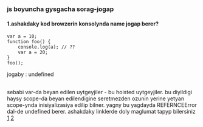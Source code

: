 ### js boyuncha gysgacha sorag-jogap

#### 1.ashakdaky kod browzerin konsolynda name jogap berer?
```
var a = 10;
function foo() {
    console.log(a); // ??
    var a = 20;
}
foo();
```

jogaby : undefined
##
sebabi var-da beyan edilen uytgeyjiler - bu hoisted uytgeyjiler. bu diyildigi haysy scope-da beyan edilendigine seretmezden
ozunin yerine yetyan scope-ynda inisiyalizasiya edilip bilner. 
yagny bu yagdayda REFERNCEError dal-de undefined berer.
ashakdaky linklerde doly maglumat tapyp bilersiniz [1](https://dev.to/aman_singh/so-you-think-you-know-javascript-5c26) [2](https://developer.mozilla.org/en-US/docs/Glossary/Hoisting)

